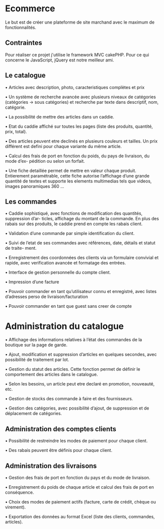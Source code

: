 # Ecommerce

Le but est de créer une plateforme de site marchand avec le maximum de
fonctionnalités.

## Contraintes

Pour réaliser ce projet j'utilise le framework MVC cakePHP.
Pour ce qui concerne le JavaScript, jQuery est notre meilleur ami.

## Le catalogue

• Articles avec description, photo, caracteristiques complètes et prix

• Un système de recherche avancée avec plusieurs niveaux de catégories (catégories -> sous catégories)
et recherche par texte dans descriptif, nom, catégorie.

• La possibilité de mettre des articles dans un caddie.

• Etat du caddie affiché sur toutes les pages (liste des produits, quantité, prix, total).

• Des articles peuvent etre declinés en plusieurs couleurs et tailles. 
Un prix différent est defini pour chaque variante du même article.

• Calcul des frais de port en fonction du poids, du pays de livraison, du mode d’ex-
pédition ou selon un forfait.

• Une fiche detaillée permet de mettre en valeur chaque produit. 
Entierement paramétrable, cette fiche autorise l’affichage d’une grande quantité 
de textes et supporte les elements multimedias tels que videos, images panoramiques 360 ...



## Les commandes

• Caddie sophistiqué, avec fonctions de modification des quantités, suppression d’ar-
ticles, affichage du montant de la commande. En plus des rabais sur des produits,
le caddie prend en compte les rabais client.

• Validation d’une commande par simple identification du client.

• Suivi de l’etat de ses commandes avec références, date, détails et statut de traite-
ment.

• Enregistrement des coordonnées des clients via un formulaire convivial et rapide,
avec verification avancée et formatage des entrées.

• Interface de gestion personnelle du compte client.

• Impression d’une facture

• Pouvoir commander en tant qu’utilisateur connu et enregistré, avec listes d’adresses
perso de livraison/facturation

• Pouvoir commander en tant que guest sans creer de compte



# Administration du catalogue

• Affichage des informations relatives à l’état des commandes de la boutique sur la
page de garde.

• Ajout, modification et suppression d’articles en quelques secondes, avec possibilité
de traitement par lot.

• Gestion du statut des articles. Cette fonction permet de définir le comportement
des articles dans le catalogue.

• Selon les besoins, un article peut etre declaré en promotion, nouveauté, etc.

• Gestion de stocks des commande à faire et des fournisseurs.

• Gestion des catégories, avec possibilité d’ajout, de suppression et de déplacement de catégories.


## Administration des comptes clients

• Possibilité de restreindre les modes de paiement pour chaque client.

• Des rabais peuvent être définis pour chaque client.


## Administration des livraisons

• Gestion des frais de port en fonction du pays et du mode de livraison.

• Enregistrement du poids de chaque article et calcul des frais de port en conséquence.

• Choix des modes de paiement actifs (facture, carte de crédit, chèque ou virement).

• Exportation des données au format Excel (liste des clients, commandes, articles).
